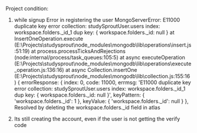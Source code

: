 Project condition: 
1) while signup 
Error in registering the user  MongoServerError: E11000 duplicate key error collection: studySproutUser.users index: workspace.folders._id_1 dup key: { workspace.folders._id: null }
    at InsertOneOperation.execute (E:\Projects\studysprout\node_modules\mongodb\lib\operations\insert.js:51:19)
    at process.processTicksAndRejections (node:internal/process/task_queues:105:5)
    at async executeOperation (E:\Projects\studysprout\node_modules\mongodb\lib\operations\execute_operation.js:136:16)
    at async Collection.insertOne (E:\Projects\studysprout\node_modules\mongodb\lib\collection.js:155:16) {
  errorResponse: {
    index: 0,
    code: 11000,
    errmsg: 'E11000 duplicate key error collection: studySproutUser.users index: workspace.folders._id_1 dup key: { workspace.folders._id: null }',
    keyPattern: { 'workspace.folders._id': 1 },
    keyValue: { 'workspace.folders._id': null }
  },
  Resolved by deleting the workspace.folders._id field in atlas

  2) Its still creating the account, even if the user is not getting the verify code